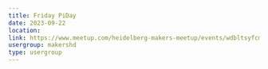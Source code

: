 ```yaml
---
title: Friday PiDay
date: 2023-09-22
location: 
link: https://www.meetup.com/heidelberg-makers-meetup/events/wdbltsyfcmbdc/
usergroup: makershd
type: usergroup
---
```

